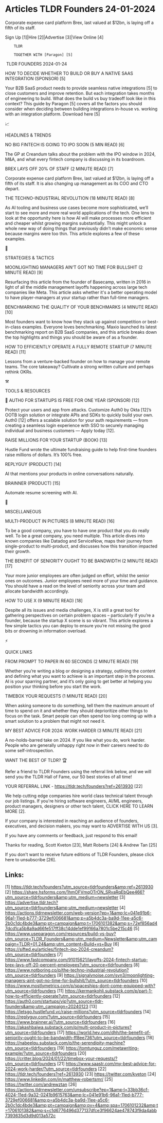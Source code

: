 # Articles TLDR Founders 24-01-2024

Corporate expense card platform Brex, last valued at $12bn, is laying
off a fifth of its staff.  

Sign Up [1]|Hire [2]|Advertise [3]|View Online [4] 

		TLDR 

		TOGETHER WITH [Paragon] [5]

 TLDR FOUNDERS 2024-01-24

 HOW TO DECIDE WHETHER TO BUILD OR BUY A NATIVE SAAS INTEGRATION
(SPONSOR) [5] 

 Your B2B SaaS product needs to provide seamless native integrations
[5] to close customers and improve retention. But each integration
takes months of engineering to build. What does the build vs buy
tradeoff look like in this context?
This guide by Paragon [5] covers all the factors you should consider
when deciding between building integrations in-house vs. working with
an integration platform. Download here [5]

📈 

HEADLINES & TRENDS

 NO BIG FINTECH IS GOING TO IPO SOON (5 MIN READ) [6] 

 The GP at Creandum talks about the problem with the IPO window in
2024, M&A, and what every fintech company is discussing in its
boardroom. 

 BREX LAYS OFF 20% OF STAFF (2 MINUTE READ) [7] 

 Corporate expense card platform Brex, last valued at $12bn, is laying
off a fifth of its staff. It is also changing up management as its COO
and CTO depart. 

 THE TECHNO-INDUSTRIAL REVOLUTION (18 MINUTE READ) [8] 

 As AI tooling and business use cases become more sophisticated,
we’ll start to see more and more real world applications of the
tech. One lens to look at the opportunity here is how AI will make
processes more efficient and cheaper whilst growing margins
substantially. This might unlock a whole new way of doing things that
previously didn’t make economic sense because margins were too thin.
This article explores a few of these examples. 

🧠 

STRATEGIES & TACTICS

 MOONLIGHTING MANAGERS AIN’T GOT NO TIME FOR BULLSHIT (2 MINUTE
READ) [9] 

 Resurfacing this article from the founder of Basecamp, written in
2016 in light of all the middle management layoffs happening across
large tech companies like Meta. This article asks whether it's a
better operating model to have player-managers at your startup rather
than full-time managers. 

 BENCHMARKING THE QUALITY OF YOUR BENCHMARKS (4 MINUTE READ) [10] 

 Most founders want to know how they stack up against competition or
best-in-class examples. Everyone loves benchmarking. Maxio launched
its latest benchmarking report on B2B SaaS companies, and this article
breaks down the top highlights and things you should be aware of as a
founder. 

 HOW TO EFFICIENTLY OPERATE A FULLY REMOTE STARTUP (7 MINUTE READ)
[11] 

 Lessons from a venture-backed founder on how to manage your remote
teams. The core takeaway? Cultivate a strong written culture and
perhaps rethink OKRs. 

⚒️ 

TOOLS & RESOURCES

 👀 AUTH0 FOR STARTUPS IS FREE FOR ONE YEAR (SPONSOR) [12] 

 Protect your users and app from attacks. Customize Auth0 by Okta
[12]’s OOTB login solution or integrate APIs and SDKs to quickly
build your own.
Auth0 [12] offers a scalable solution for your auth requirements —
from creating a seamless login experience with SSO to securely
managing individual and business customers — Apply today [12].

 RAISE MILLIONS FOR YOUR STARTUP (BOOK) [13] 

 Hustle Fund wrote the ultimate fundraising guide to help first-time
founders raise millions of dollars. It’s 100% free. 

 REPLYGUY (PRODUCT) [14] 

 AI that mentions your products in online conversations naturally. 

 BRAINNER (PRODUCT) [15] 

 Automate resume screening with AI. 

🎁 

MISCELLANEOUS

 MULTI-PRODUCT IN PICTURES (8 MINUTE READ) [16] 

 To be a good company, you have to have one product that you do really
well. To be a great company, you need multiple. This article dives
into known companies like Datadog and ServiceNow, maps their journey
from single-product to multi-product, and discusses how this
transition impacted their growth. 

 THE BENEFIT OF SENIORITY OUGHT TO BE BANDWIDTH (2 MINUTE READ) [17] 

 Your more junior employees are often judged on effort, whilst the
senior ones on outcomes. Junior employees need more of your time and
guidance. You should have a read on the level of seniority across your
team and allocate bandwidth accordingly. 

 HOW TO USE X (9 MINUTE READ) [18] 

 Despite all its issues and media challenges, X is still a great tool
for gathering perspectives on certain problem spaces – particularly
if you’re a founder, because the startup X scene is so vibrant. This
article explores a few simple tactics you can deploy to ensure
you’re not missing the good bits or drowning in information
overload. 

⚡ 

QUICK LINKS

 FROM PROMPT TO PAPER IN 60 SECONDS (2 MINUTE READ) [19] 

 Whether you’re writing a blog or designing a strategy, outlining
the content and defining what you want to achieve is an important step
in the process. AI is your sparring partner, and it’s only going to
get better at helping you position your thinking before you start the
work. 

 TIMEBOX YOUR REQUESTS (1 MINUTE READ) [20] 

 When asking someone to do something, tell them the maximum amount of
time to spend on it and whether they should deprioritize other things
to focus on the task. Smart people can often spend too long coming up
with a smart solution to a problem that might not need it. 

 MY BEST ADVICE FOR 2024: WORK HARDER (3 MINUTE READ) [21] 

 A no-holds-barred take on 2024. If you like what you do, work harder.
People who are generally unhappy right now in their careers need to do
some self-introspection. 

WANT THE BEST OF TLDR? 🏆

Refer a friend to TLDR Founders using the referral link below, and we
will send you the TLDR Hall of Fame, our 50 best stories of all time!

YOUR REFERRAL LINK - https://tldr.tech/founders?ref=2613930 [22]

 We help cutting edge companies hire world class technical talent
through our job listings. If you're hiring software engineers, AI/ML
engineers, product managers, designers or other tech talent, CLICK
HERE TO LEARN MORE [2]. 

If your company is interested in reaching an audience of founders,
executives, and decision makers, you may want to ADVERTISE WITH US
[3]. 

If you have any comments or feedback, just respond to this email! 

Thanks for reading, 
Scott Kveton [23], Matt Roberts [24] & Andrew Tan [25] 

If you don't want to receive future editions of TLDR Founders,
please click here to unsubscribe [26]. 

 

Links:
------
[1] https://tldr.tech/founders?utm_source=tldrfounders&amp;ref=2613930
[2] https://share.hsforms.com/1hmOFVmqOTrON_SRvaRqEbQee466?utm_source=tldrfounders&amp;utm_medium=newsletter
[3] https://advertise.tldr.tech?utm_source=tldrfounders&amp;utm_medium=newsletter
[4] https://actions.tldrnewsletter.com/web-version?ep=1&amp;lc=041e91b6-96a1-11ed-b777-3729ef006681&amp;p=a5b4dc3a-ba9d-11ee-a5c6-2b0c1dc4bde3&amp;pt=campaign&amp;t=1706101382&amp;s=72ef856ad47dcd1ca5b8a9ad66fe517ff38c14dde1ef99166a7801c5be215c46
[5] https://www.useparagon.com/resources/build-vs-buy?utm_source=TLDR_Founders&amp;utm_medium=Newsletter&amp;utm_campaign=TLDR+01.24&amp;utm_content=Build+vs+Buy
[6] https://sifted.eu/articles/fintech-ipo-2024-creandum?utm_source=tldrfounders
[7] https://www.fastcompany.com/91015621/layoffs-2024-fintech-startup-brex-lays-off-20-percent-employees?utm_source=tldrfounders
[8] https://www.notboring.co/p/the-techno-industrial-revolution?utm_source=tldrfounders
[9] https://signalvnoise.com/svn3/moonlighting-managers-aint-got-no-time-for-bullshit/?utm_source=tldrfounders
[10] https://www.mostlymetrics.com/p/spaceships-dont-come-equipped-with?utm_source=tldrfounders
[11] https://kermankohli.substack.com/p/part-1-how-to-efficiently-operate?utm_source=tldrfounders
[12] https://auth0.com/startups/vip?utm_source=tldr-founders&amp;utm_campaign=20240123
[13] https://letsgo.hustlefund.vc/raise-millions?utm_source=tldrfounders
[14] https://replyguy.com/?utm_source=tldrfounders
[15] https://www.brainner.ai/?utm_source=tldrfounders
[16] https://akashbajwa.substack.com/p/multi-product-in-pictures?utm_source=tldrfounders
[17] https://world.hey.com/dhh/the-benefit-of-seniority-ought-to-be-bandwidth-ff8ee736?utm_source=tldrfounders
[18] https://nabeelqu.substack.com/p/the-serendipity-machine?utm_source=tldrfounders
[19] https://tomtunguz.com/metawriting-example/?utm_source=tldrfounders
[20] https://critter.blog/2024/01/22/timebox-your-requests/?utm_source=tldrfounders
[21] https://www.saastr.com/my-best-advice-for-2024-work-harder/?utm_source=tldrfounders
[22] https://tldr.tech/founders?ref=2613930
[23] https://twitter.com/kveton
[24] https://www.linkedin.com/in/matthew-robertsmr/
[25] https://twitter.com/andrewztan
[26] https://actions.tldrnewsletter.com/unsubscribe?ep=1&amp;l=33bb36cf-4024-11ed-9a32-0241b9615763&amp;lc=041e91b6-96a1-11ed-b777-3729ef006681&amp;p=a5b4dc3a-ba9d-11ee-a5c6-2b0c1dc4bde3&amp;pt=campaign&amp;pv=4&amp;spa=1706101232&amp;t=1706101382&amp;s=c1d6776496d377137dfce3f96624ae478743f9da4abb7393635d3d9d013a572c